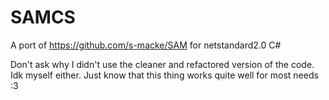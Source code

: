 # SAMCS
A port of https://github.com/s-macke/SAM for netstandard2.0 C#

Don't ask why I didn't use the cleaner and refactored version of the code. Idk myself either.
Just know that this thing works quite well for most needs :3
